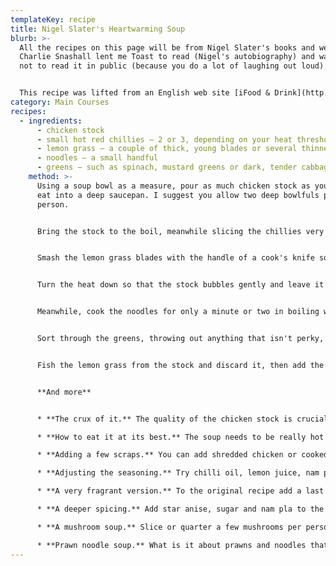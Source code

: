 ```yaml
---
templateKey: recipe
title: Nigel Slater's Heartwarming Soup
blurb: >-
  All the recipes on this page will be from Nigel Slater's books and web pages.
  Charlie Snashall lent me Toast to read (Nigel's autobiography) and warned me
  not to read it in public (because you do a lot of laughing out loud).


  This recipe was lifted from an English web site [iFood & Drink](http://www.ivillage.co.uk/food/recipefinder/display_recipe/1,10193,5593,00.html).
category: Main Courses
recipes:
  - ingredients:
      - chicken stock
      - small hot red chillies — 2 or 3, depending on your heat threshold today
      - lemon grass — a couple of thick, young blades or several thinner supermarket stems
      - noodles — a small handful
      - greens — such as spinach, mustard greens or dark, tender cabbage
    method: >-
      Using a soup bowl as a measure, pour as much chicken stock as you want to
      eat into a deep saucepan. I suggest you allow two deep bowlfuls per
      person.


      Bring the stock to the boil, meanwhile slicing the chillies very finely and removing the seeds if you wish (they carry some heat). The amount you need will depend on how hot your chillies are. I reckon on two very small, very hot chillies per person.


      Smash the lemon grass blades with the handle of a cook's knife so that they splinter but stay together, then add them to the stock with the chillies.


      Turn the heat down so that the stock bubbles gently and leave it until the lemon grass has given up some of its flavour. Taste the stock regularly, but you can reckon on about 15 minutes.


      Meanwhile, cook the noodles for only a minute or two in boiling water. They need a bit of bite to them to be good. Drain them and drop them into cold water so they don't stick together.


      Sort through the greens, throwing out anything that isn't perky, then tear them into pieces that won't fall off your spoon.


      Fish the lemon grass from the stock and discard it, then add the greens to the bubbling stock. Taste it for salt, adding some if you think it needs it. Once the greens have softened to a velvety texture — about a minute in the case of spinach, a bit longer for cabbage and for mustard greens — divide the noodles between warm soup bowls and ladle over the hot stock, greens and chillies.


      **And more**


      * **The crux of it.** The quality of the chicken stock is crucial here.

      * **How to eat it at its best.** The soup needs to be really hot to do the trick.

      * **Adding a few scraps.** You can add shredded chicken or cooked prawns if you want.

      * **Adjusting the seasoning.** Try chilli oil, lemon juice, nam pla (Thai fish sauce), fresh coriander leaves, Thai basil.

      * **A very fragrant version.** To the original recipe add a last minute seasoning of torn basil and mint leaves and lime juice.

      * **A deeper spicing.** Add star anise, sugar and nam pla to the broth.

      * **A mushroom soup.** Slice or quarter a few mushrooms per person, then fry them in a wok with a little garlic until nutty. Add them to the stock with the noodles.

      * **Prawn noodle soup.** What is it about prawns and noodles that seem so right in the mouth? Use them here, dropping a handful of peeled defrosted jobbies into the pan, or mixing them with the noodles. Either way, the less you cook them the better. Mint, lime and basil will work well in a seafood variation, as — strangely — will the chicken stock.
---
```


